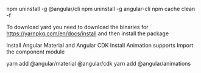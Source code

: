 npm uninstall -g @angular/cli
npm uninstall -g angular-cli
npm cache clean -f

To download yard you need to download the binaries for https://yarnpkg.com/en/docs/install and then install the package


Install Angular Material and Angular CDK
Install Animation supports
Import the component module

yarn add @angular/material @angular/cdk
yarn add @angular/animations

